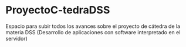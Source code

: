 # ProyectoC-tedraDSS
Espacio para subir todos los avances sobre el proyecto de cátedra de la materia DSS (Desarrollo de aplicaciones con software interpretado en el servidor)
